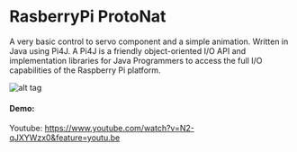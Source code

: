 # RasberryPi ProtoNat
A very  basic control to servo component and a simple animation. Written in Java using  Pi4J. A Pi4J is a friendly object-oriented I/O API and implementation libraries for Java Programmers to access the full I/O capabilities of the Raspberry Pi platform.

![alt tag](https://img.youtube.com/vi/N2-qJXYWzx0/hqdefault.jpg)


#### Demo:
Youtube: https://www.youtube.com/watch?v=N2-qJXYWzx0&feature=youtu.be
